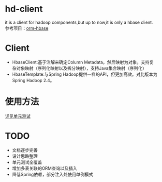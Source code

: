 # hd-client
it is a client for hadoop components,but up to now,it is only a hbase client.
参考项目：[orm-hbase](https://github.com/zacharyzhanghao/orm-hbase)

# Client
- HbaseClient:基于注解来确定Column Metadata，然后映射为对象。支持复杂对象映射（序列化映射以及拆分映射），支持Java集合映射（序列化）
- HbaseTemplate:与Spring Hadoop提供一样的API，但更加高效。对比版本为Spring Hadoop 2.4。

# 使用方法
[详见单元测试](https://github.com/Paleozoic/hd-client/tree/master/src/test/hbase)

# TODO
- 文档逐步完善
- 设计思路整理
- 单元测试全覆盖
- 增加多表关联的ORM查询以及插入
- 降低Spring依赖，部分注入处使用单例模式

